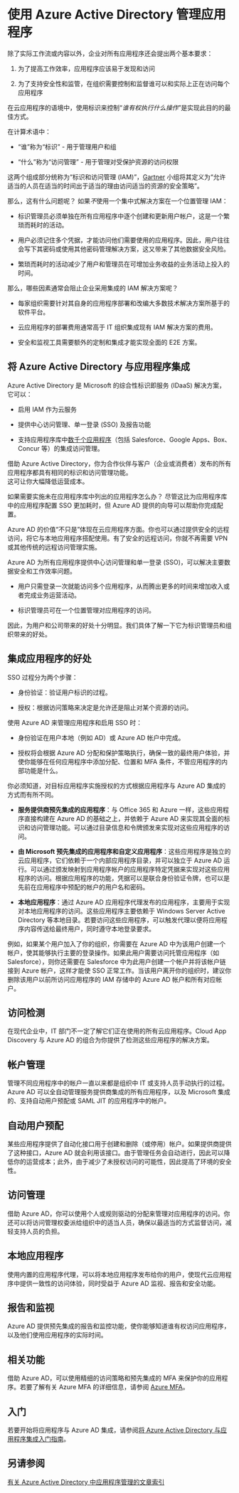 <properties
    pageTitle="使用 Azure Active Directory 管理应用程序 | Azure"
    description="本文介绍将 Azure Active Directory 与本地、云和 SaaS 应用程序集成的好处。"
    services="active-directory"
    documentationCenter=""
    authors="markusvi"
    manager="femila"
    editor=""/>

   <tags
      ms.service="active-directory"
      ms.devlang="na"
      ms.topic="article"
      ms.tgt_pltfrm="na"
      ms.workload="identity"
      ms.date="07/20/2016"
      ms.author="markvi"
      wacn.date="10/17/2016"/>  


# 使用 Azure Active Directory 管理应用程序

除了实际工作流或内容以外，企业对所有应用程序还会提出两个基本要求：

1. 为了提高工作效率，应用程序应该易于发现和访问

2. 为了支持安全性和监管，在组织需要控制和监督谁可以和实际上正在访问每个应用程序

在云应用程序的语境中，使用标识来控制“*谁有权执行什么操作*”是实现此目的的最佳方式。

在计算术语中：

- “谁”称为“标识” - 用于管理用户和组

- “什么”称为“访问管理” - 用于管理对受保护资源的访问权限

这两个组成部分统称为“标识和访问管理 (IAM)”，[Gartner](http://www.gartner.com/it-glossary/identity-and-access-management-iam) 小组将其定义为“允许适当的人员在适当的时间出于适当的理由访问适当的资源的安全策略”。

那么，这有什么问题呢？ 如果*不*使用一个集中式解决方案在一个位置管理 IAM：

- 标识管理员必须单独在所有应用程序中逐个创建和更新用户帐户，这是一个繁琐而耗时的活动。

- 用户必须记住多个凭据，才能访问他们需要使用的应用程序。因此，用户往往会写下其密码或使用其他密码管理解决方案，这又带来了其他数据安全风险。

- 繁琐而耗时的活动减少了用户和管理员在可增加业务收益的业务活动上投入的时间。

那么，哪些因素通常会阻止企业采用集成的 IAM 解决方案呢？

- 每家组织需要针对其自身的应用程序部署和改编大多数技术解决方案所基于的软件平台。

- 云应用程序的部署费用通常高于 IT 组织集成现有 IAM 解决方案的费用。

- 安全和监视工具需要额外的定制和集成才能实现全面的 E2E 方案。

## 将 Azure Active Directory 与应用程序集成

Azure Active Directory 是 Microsoft 的综合性标识即服务 (IDaaS) 解决方案，它可以：

- 启用 IAM 作为云服务

- 提供中心访问管理、单一登录 (SSO) 及报告功能

- 支持应用程序库中[数千个应用程序](https://azure.microsoft.com/marketplace/active-directory/)（包括 Salesforce、Google Apps、Box、Concur 等）的集成访问管理。


借助 Azure Active Directory，你为合作伙伴与客户（企业或消费者）发布的所有应用程序都具有相同的标识和访问管理功能。<br> 这可让你大幅降低运营成本。

如果需要实施未在应用程序库中列出的应用程序怎么办？ 尽管这比为应用程序库中的应用程序配置 SSO 更加耗时，但 Azure AD 提供的向导可以帮助你完成配置。

Azure AD 的价值“不只是”体现在云应用程序方面。你也可以通过提供安全的远程访问，将它与本地应用程序搭配使用。有了安全的远程访问，你就不再需要 VPN 或其他传统的远程访问管理实施。

Azure AD 为所有应用程序提供中心访问管理和单一登录 (SSO)，可以解决主要数据安全和工作效率问题。

- 用户只需登录一次就能访问多个应用程序，从而腾出更多的时间来增加收入或者完成业务运营活动。

- 标识管理员可在一个位置管理对应用程序的访问。

因此，为用户和公司带来的好处十分明显。我们具体了解一下它为标识管理员和组织带来的好处。

## 集成应用程序的好处

SSO 过程分为两个步骤：

- 身份验证：验证用户标识的过程。

- 授权：根据访问策略来决定是允许还是阻止对某个资源的访问。

使用 Azure AD 来管理应用程序和启用 SSO 时：

- 身份验证在用户本地（例如 AD）或 Azure AD 帐户中完成。

- 授权将会根据 Azure AD 分配和保护策略执行，确保一致的最终用户体验，并使你能够在任何应用程序中添加分配、位置和 MFA 条件，不管应用程序的内部功能是什么。

你必须知道，对目标应用程序实施授权的方式根据应用程序与 Azure AD 集成的方式而有所不同。

- **服务提供商预先集成的应用程序**：与 Office 365 和 Azure 一样，这些应用程序直接构建在 Azure AD 的基础之上，并依赖于 Azure AD 来实现其全面的标识和访问管理功能。可以通过目录信息和令牌颁发来实现对这些应用程序的访问。

- **由 Microsoft 预先集成的应用程序和自定义应用程序**：这些应用程序是独立的云应用程序，它们依赖于一个内部应用程序目录，并可以独立于 Azure AD 运行。可以通过颁发映射到应用程序帐户的应用程序特定凭据来实现对这些应用程序的访问。根据应用程序的功能，凭据可以是联合身份验证令牌，也可以是先前在应用程序中预配的帐户的用户名和密码。

- **本地应用程序**：通过 Azure AD 应用程序代理发布的应用程序，主要用于实现对本地应用程序的访问。这些应用程序主要依赖于 Windows Server Active Directory 等本地目录。若要访问这些应用程序，可以触发代理以便将应用程序内容传送给最终用户，同时遵守本地登录要求。

例如，如果某个用户加入了你的组织，你需要在 Azure AD 中为该用户创建一个帐户，使其能够执行主要的登录操作。如果此用户需要访问托管应用程序（如 Salesforce），则你还需要在 Salesforce 中为此用户创建一个帐户并将该帐户链接到 Azure 帐户，这样才能使 SSO 正常工作。当该用户离开你的组织时，建议你删除该用户以前所访问应用程序的 IAM 存储中的 Azure AD 帐户和所有对应帐户。

## 访问检测

在现代企业中，IT 部门不一定了解它们正在使用的所有云应用程序。Cloud App Discovery 与 Azure AD 的组合为你提供了检测这些应用程序的解决方案。

## 帐户管理

管理不同应用程序中的帐户一直以来都是组织中 IT 或支持人员手动执行的过程。Azure AD 可以全自动管理服务提供商集成的所有应用程序，以及 Microsoft 集成的、支持自动用户预配或 SAML JIT 的应用程序中的帐户。

## 自动用户预配

某些应用程序提供了自动化接口用于创建和删除（或停用）帐户。如果提供商提供了这种接口，Azure AD 就会利用该接口。由于管理任务会自动进行，因此可以降低你的运营成本；此外，由于减少了未授权访问的可能性，因此提高了环境的安全性。

## 访问管理

借助 Azure AD，你可以使用个人或规则驱动的分配来管理对应用程序的访问。你还可以将访问管理权委派给组织中的适当人员，确保以最适当的方式监督访问，减轻支持人员的负担。

## 本地应用程序

使用内置的应用程序代理，可以将本地应用程序发布给你的用户，使现代云应用程序中提供一致性的访问体验，同时受益于 Azure AD 监视、报告和安全功能。

## 报告和监视

Azure AD 提供预先集成的报告和监控功能，使你能够知道谁有权访问应用程序，以及他们使用应用程序的实际时间。

## 相关功能

借助 Azure AD，可以使用精细的访问策略和预先集成的 MFA 来保护你的应用程序。若要了解有关 Azure MFA 的详细信息，请参阅 [Azure MFA](/home/features/multi-factor-authentication/)。

## 入门

若要开始将应用程序与 Azure AD 集成，请参阅[将 Azure Active Directory 与应用程序集成入门指南](/documentation/articles/active-directory-integrating-applications-getting-started/)。

## 另请参阅

[有关 Azure Active Directory 中应用程序管理的文章索引](/documentation/articles/active-directory-apps-index/)

<!---HONumber=Mooncake_1010_2016-->
